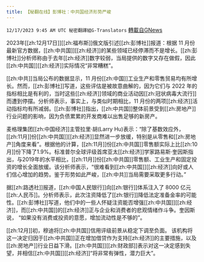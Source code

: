 ```yaml
---
title: 【秘翻在线】彭博社：中共国经济形势严峻
---
```

`12/17/2023 9:45 AM UTC 秘密翻譯組G-Translators` [轉載自GNews](https://gnews.org/articles/2120232)

2023年[[zh:12月17日]][[zh:福布斯]]俄文版引述[[zh:彭博社]]报道：根据 11 月份最新官方数据，[[zh:中共国]][[zh:经济]]的某些领域已经停滞而不是增长。[[zh:彭博社]]分析师称由于去年[[zh:经济]]数字较弱，当局提供的数字又存在做假，因此[[zh:中共国]][[zh:经济]]实际情况“非常糟糕”。

[[zh:中共]]当局公布的数据显示，11 月份[[zh:中国]]工业生产和零售贸易均有所增长。然而，[[zh:彭博社]]写道，这些评估是被故意曲解的，因为它们与 2022 年的指标相比是有利的，当时这些[[zh:经济]]领域的商业活动因[[zh:冠状病毒大流行]]而遭到停摆。分析师表示，事实上，与类似时期相比，11 月份的两项[[zh:经济]]活动指标均有所减弱。[[zh:彭博社]]指出，[[zh:中共国]]整体前景受到[[zh:房地产]]行业问题的影响，因为负债累累的开发商难以出售足够的新房产。

麦格理集团[[zh:中国经济]]主管拉里·胡(Larry Hu)表示：“除了基数效应外，[[zh:11月]]份[[zh:中共国]][[zh:经济]]显然进一步放缓，特别是从零售和[[zh:房地产]]角度来看”。根据他的计算，[[zh:11月]]份[[zh:中共国]]零售额实际上比[[zh:10月]]份下降了1.9%。标准普尔全球评级首席亚太[[zh:经济]]学家路易斯·奎因斯指出，与2019年的水平相比，[[zh:11月]]份[[zh:中共国]]零售额、工业生产和固定投资的增长全面放缓。该分析师表示，“很难看到[[zh:中共国]][[zh:经济]]向好或人们信心增加的趋势。鉴于形势如此严峻，[[zh:中共]]当局需要采取更多行动。”

据[[zh:路透社]]报道，[[zh:中国人民银行]]向[[zh:银行]]体系注入了 8000 亿元[[zh:人民币]]。分析师表示，此次注资降低了[[zh:银行]]降低法定准备金率的可能性。[[zh:彭博社]]写道，他们中的一些人怀疑注资能否增强[[zh:中共国]][[zh:经济]]，而[[zh:中共国]]的[[zh:经济]]正与企业和消费者的悲观情绪作斗争。奎因斯说， “如果没有消费或投资的意愿，增加流动性是不够的”。

[[zh:12月]]初，穆迪将[[zh:中共国]]信用评级前景从稳定下调至负面。 该机构将这一决定归因于[[zh:中共国]]正在增加借贷作为支持[[zh:经济]]的主要措施，以及[[zh:房地产]]行业日益下滑。[[zh:中共国]][[zh:财政部]]表示对这一决定感到失望，并相信[[zh:中共国]][[zh:经济]]“将非常有弹性，潜力巨大”。

